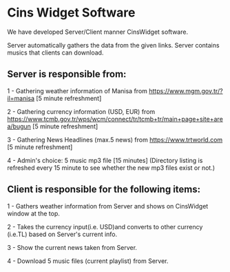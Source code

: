 # Cins Widget Software

We have developed Server/Client manner CinsWidget software.

Server automatically gathers the data from the given links. Server contains musics that clients can download.

## Server is responsible from:
1 - Gathering weather information of Manisa from https://www.mgm.gov.tr/?il=manisa [5 minute refreshment]

2 - Gathering currency information (USD, EUR) from https://www.tcmb.gov.tr/wps/wcm/connect/tr/tcmb+tr/main+page+site+area/bugun [5 minute refreshment]

3 - Gathering News Headlines (max.5 news) from https://www.trtworld.com [5 minute refreshment]

4 - Admin's choice: 5 music mp3 file [15 minutes] (Directory listing is refreshed every 15 minute to see whether the new mp3 files exist or not.)


## Client is responsible for the following items:
1 - Gathers weather information from Server and shows on CinsWidget window at the top.

2 - Takes the currency input(i.e. USD)and converts to other currency (i.e.TL) based on Server's current info. 

3 - Show the current news taken from Server.

4 - Download 5 music files (current playlist) from Server.
